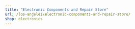 ```yaml
---
title: "Electronic Components and Repair Store"
url: /los-angeles/electronic-components-and-repair-store/
shop: electronics
---
```

